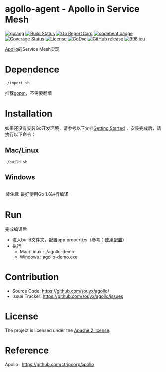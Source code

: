 agollo-agent - Apollo in Service Mesh
================

[![golang](https://img.shields.io/badge/Language-Go-green.svg?style=flat)](https://golang.org)
[![Build Status](https://travis-ci.org/zouyx/agollo.svg?branch=master)](https://travis-ci.org/zouyx/agollo)
[![Go Report Card](https://goreportcard.com/badge/github.com/zouyx/agollo-agent)](https://goreportcard.com/report/github.com/zouyx/agollo-agent)
[![codebeat badge](https://codebeat.co/badges/bc2009d6-84f1-4f11-803e-fc571a12a1c0)](https://codebeat.co/projects/github-com-zouyx-agollo-master)
[![Coverage Status](https://coveralls.io/repos/github/zouyx/agollo/badge.svg?branch=master)](https://coveralls.io/github/zouyx/agollo?branch=master)
[![License](https://img.shields.io/badge/License-Apache%202.0-blue.svg)](https://opensource.org/licenses/Apache-2.0)
[![GoDoc](http://godoc.org/github.com/zouyx/agollo-agent?status.svg)](http://godoc.org/github.com/zouyx/agollo-agent)
[![GitHub release](https://img.shields.io/github/release/zouyx/agollo-agent.svg)](https://github.com/zouyx/agollo-agent/releases)
[![996.icu](https://img.shields.io/badge/link-996.icu-red.svg)](https://996.icu)

[Apollo](https://github.com/ctripcorp/apollo)的Service Mesh实现

# Dependence

```bash
./import.sh
```

推荐[gopm](https://github.com/gpmgo/gopm)，不需要翻墙

# Installation

如果还没有安装Go开发环境，请参考以下文档[Getting Started](http://golang.org/doc/install.html) ，安装完成后，请执行以下命令：

## Mac/Linux

``` shell
./build.sh
```

## Windows

``` shell
```

*请注意*: 最好使用Go 1.8进行编译

# Run

完成编译后

- 进入build文件夹，配置app.properties（参考：[使用配置](https://github.com/zouyx/agollo/wiki/使用指南)）
- 执行
  - Mac/Linux : ./agollo-demo
  - Windows : agollo-demo.exe
  
# Contribution
  * Source Code: https://github.com/zouyx/agollo/
  * Issue Tracker: https://github.com/zouyx/agollo/issues

# License
The project is licensed under the [Apache 2 license](https://github.com/zouyx/agollo/blob/master/LICENSE).

# Reference
Apollo : https://github.com/ctripcorp/apollo


